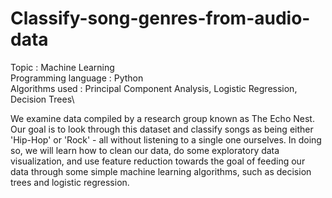 # Classify-song-genres-from-audio-data

Topic : Machine Learning\
Programming language : Python\
Algorithms used : Principal Component Analysis, Logistic Regression, Decision Trees\

We examine data compiled by a research group known as The Echo Nest. Our goal is to look through this dataset and classify songs as being either 'Hip-Hop' or 'Rock' - all without listening to a single one ourselves. In doing so, we will learn how to clean our data, do some exploratory data visualization, and use feature reduction towards the goal of feeding our data through some simple machine learning algorithms, such as decision trees and logistic regression.
